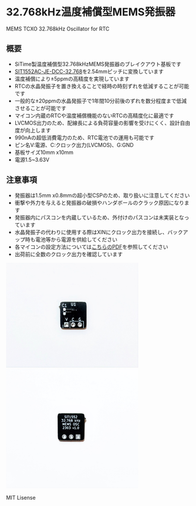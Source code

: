 # 32.768kHz温度補償型MEMS発振器
MEMS TCXO 32.768kHz Oscillator for RTC

## 概要 
  * SiTime製温度補償型32.768kHzMEMS発振器のブレイクアウト基板です 
  * [SIT1552AC-JE-DCC-32.768][1]を2.54mmピッチに変換しています  
  * 温度補償により±5ppmの高精度を実現しています
  * RTCの水晶発振子を置き換えることで経時の時刻ずれを低減することが可能です  
  * 一般的な±20ppmの水晶発振子で1年間10分前後のずれを数分程度まで低減させることが可能です  
  * マイコン内蔵のRTCや温度補償機能のないRTCの高精度化に最適です  
  * LVCMOS出力のため、配線長による負荷容量の影響を受けにくく、設計自由度が向上します  
  * 990nAの超低消費電力のため、RTC電池での運用も可能です  
  * ピン名V:電源、C:クロック出力(LVCMOS)、G:GND  
  * 基板サイズ10mm x10mm
  * 電源1.5~3.63V
  
## 注意事項
  * 発振器は1.5mm x0.8mmの超小型CSPのため、取り扱いに注意してください  
  * 衝撃や外力を与えると発振器の破損やハンダボールのクラック原因になります  
  * 発振器内にパスコンを内蔵しているため、外付けのパスコンは未実装となっています  
  * 水晶発振子の代わりに使用する際はXINにクロック出力を接続し、バックアップ時も電池等から電源を供給してください  
  * 各マイコンの設定方法については[こちらのPDF][2]を参照してください
  * 出荷前に全数のクロック出力を確認しています  
  
<img src="https://raw.githubusercontent.com/meerstern/MEMS_TCXO_32kOSC/main/IMG/img1.jpg" width="360">
<img src="https://raw.githubusercontent.com/meerstern/MEMS_TCXO_32kOSC/main/IMG/img2.JPG" width="360">

  MIT Lisense
  
  [1]: https://www.sitime.com/products/32-khz-tcxos/sit1552
  [2]: https://www.sitime.com/api/gated/AN10037-SiT15xx-Optimized-Settings-for-32kHz-Inputs-MCUs.pdf
